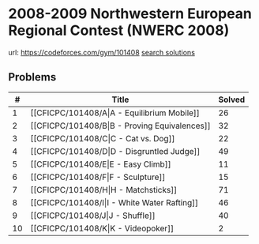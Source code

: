 # 2008-2009 Northwestern European Regional Contest (NWERC 2008)

url: https://codeforces.com/gym/101408
[search solutions](https://www.google.com/search?q=Solution+OR+題解+2008-2009+Northwestern+European+Regional+Contest+(NWERC+2008))

## Problems

| # | Title | Solved |
| --- | --- | --- |
|1|[[CFICPC/101408/A\|A - Equilibrium Mobile]]|26|
|2|[[CFICPC/101408/B\|B - Proving Equivalences]]|32|
|3|[[CFICPC/101408/C\|C - Cat vs. Dog]]|22|
|4|[[CFICPC/101408/D\|D - Disgruntled Judge]]|49|
|5|[[CFICPC/101408/E\|E - Easy Climb]]|11|
|6|[[CFICPC/101408/F\|F - Sculpture]]|15|
|7|[[CFICPC/101408/H\|H - Matchsticks]]|71|
|8|[[CFICPC/101408/I\|I - White Water Rafting]]|46|
|9|[[CFICPC/101408/J\|J - Shuffle]]|40|
|10|[[CFICPC/101408/K\|K - Videopoker]]|2|
